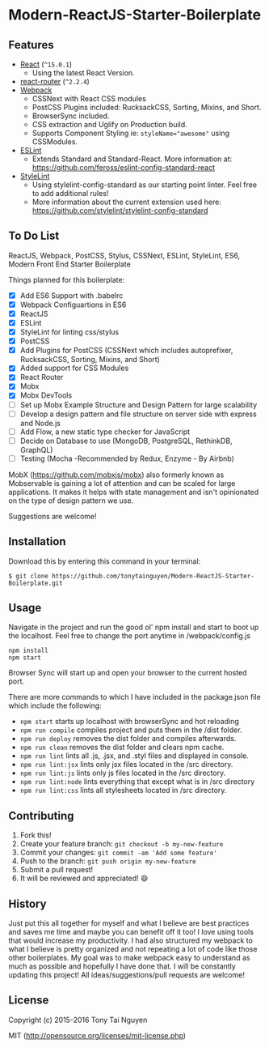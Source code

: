# Modern-ReactJS-Starter-Boilerplate

## Features

* [React](https://github.com/facebook/react) (`^15.0.1`)
  * Using the latest React Version.
* [react-router](https://github.com/rackt/react-router) (`^2.2.4`)
* [Webpack](https://github.com/webpack/webpack)
  * CSSNext with React CSS modules
  * PostCSS Plugins included: RucksackCSS, Sorting, Mixins, and Short.
  * BrowserSync included.
  * CSS extraction and Uglify on Production build.
  * Supports Component Styling ie: `styleName="awesome"` using CSSModules.
* [ESLint](http://eslint.org)
  * Extends Standard and Standard-React. More information at: https://github.com/feross/eslint-config-standard-react
* [StyleLint](https://github.com/stylelint/stylelint)
  * Using stylelint-config-standard as our starting point linter. Feel free to add additional rules!
  * More information about the current extension used here: https://github.com/stylelint/stylelint-config-standard

## To Do List
ReactJS, Webpack, PostCSS, Stylus, CSSNext, ESLint, StyleLint, ES6, Modern Front End Starter Boilerplate

Things planned for this boilerplate:
- [x] Add ES6 Support with .babelrc
- [x] Webpack Configuartions in ES6
- [x] ReactJS
- [x] ESLint
- [x] StyleLint for linting css/stylus
- [x] PostCSS
- [x] Add Plugins for PostCSS (CSSNext which includes autoprefixer, RucksackCSS, Sorting, Mixins, and Short)
- [x] Added support for CSS Modules
- [x] React Router
- [x] Mobx
- [x] Mobx DevTools
- [ ] Set up Mobx Example Structure and Design Pattern for large scalability
- [ ] Develop a design pattern and file structure on server side with express and Node.js
- [ ] Add Flow, a new static type checker for JavaScript
- [ ] Decide on Database to use (MongoDB, PostgreSQL, RethinkDB, GraphQL)
- [ ] Testing (Mocha -Recommended by Redux, Enzyme - By Airbnb)

MobX (https://github.com/mobxjs/mobx) also formerly known as Mobservable is gaining a lot of attention and can be scaled for large applications. It makes it helps with state management and isn't opinionated on the type of design pattern we use.

Suggestions are welcome!

## Installation

Download this by entering this command in your terminal:
```
$ git clone https://github.com/tonytainguyen/Modern-ReactJS-Starter-Boilerplate.git
```
## Usage

Navigate in the project and run the good ol' npm install and start to boot up the localhost. Feel free to change the port anytime in /webpack/config.js
```
npm install
npm start
```

Browser Sync will start up and open your browser to the current hosted port.

There are more commands to which I have included in the package.json file which include the following:
- `npm start` starts up localhost with browserSync and hot reloading
- `npm run compile` compiles project and puts them in the /dist folder.
- `npm run deploy` removes the dist folder and compiles afterwards.
- `npm run clean` removes the dist folder and clears npm cache.
- `npm run lint` lints all .js, .jsx, and .styl files and displayed in console.
- `npm run lint:jsx` lints only jsx files located in the /src directory.
- `npm run lint:js` lints only js files located in the /src directory.
- `npm run lint:node` lints everything that except what is in /src directory
- `npm run lint:css` lints all stylesheets located in /src directory.

## Contributing

1. Fork this!
2. Create your feature branch: `git checkout -b my-new-feature`
3. Commit your changes: `git commit -am 'Add some feature'`
4. Push to the branch: `git push origin my-new-feature`
5. Submit a pull request!
6. It will be reviewed and appreciated! :smile:

## History

Just put this all together for myself and what I believe are best practices and saves me time and maybe you can benefit off it too! I love using tools that would increase my productivity. I had also structured my webpack to what I believe is pretty organized and not repeating a lot of code like those other boilerplates. My goal was to make webpack easy to understand as much as possible and hopefully I have done that. I will be constantly updating this project! All ideas/suggestions/pull requests are welcome!

## License

Copyright (c) 2015-2016 Tony Tai Nguyen

MIT (http://opensource.org/licenses/mit-license.php)
